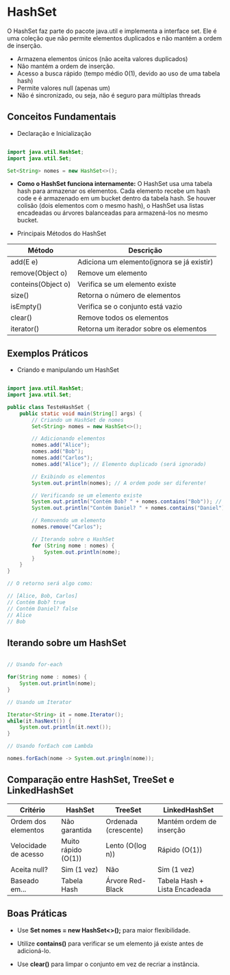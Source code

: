 # HashSet

O HashSet faz parte do pacote java.util e implementa a interface set. Ele é uma coleção que não permite elementos duplicados e não mantém a ordem de inserção.

- Armazena elementos únicos (não aceita valores duplicados)
- Não mantém a ordem de inserção.
- Acesso a busca rápido (tempo médio 0(1), devido ao uso de uma tabela hash)
- Permite valores null (apenas um)
- Não é sincronizado, ou seja, não é seguro para múltiplas threads

## Conceitos Fundamentais

- Declaração e Inicialização

``` Java

import java.util.HashSet;
import java.util.Set;

Set<String> nomes = new HashSet<>();

```

- **Como o HashSet funciona internamente:** O HashSet usa uma tabela hash para armazenar os elementos. Cada elemento recebe um hash code e é armazenado em um bucket dentro da tabela hash. Se houver colisão (dois elementos com o mesmo hash), o HashSet usa listas encadeadas ou árvores balanceadas para armazená-los no mesmo bucket.

- Principais Métodos do HashSet

| Método             | Descrição                                  |
|--------------------|--------------------------------------------|
| add(E e)           | Adiciona um elemento(ignora se já existir) |
| remove(Object o)   | Remove um elemento                         |
| conteins(Object o) | Verifica se um elemento existe             |
| size()             | Retorna o número de elementos              | 
| isEmpty()          | Verifica se o conjunto está vazio          |
| clear()            | Remove todos os elementos                  |
| iterator()         | Retorna um iterador sobre os elementos     |

## Exemplos Práticos

- Criando e manipulando um HashSet

``` Java

import java.util.HashSet;
import java.util.Set;

public class TesteHashSet {
    public static void main(String[] args) {
        // Criando um HashSet de nomes
        Set<String> nomes = new HashSet<>();

        // Adicionando elementos
        nomes.add("Alice");
        nomes.add("Bob");
        nomes.add("Carlos");
        nomes.add("Alice"); // Elemento duplicado (será ignorado)

        // Exibindo os elementos
        System.out.println(nomes); // A ordem pode ser diferente!

        // Verificando se um elemento existe
        System.out.println("Contém Bob? " + nomes.contains("Bob")); // true
        System.out.println("Contém Daniel? " + nomes.contains("Daniel")); // false

        // Removendo um elemento
        nomes.remove("Carlos");

        // Iterando sobre o HashSet
        for (String nome : nomes) {
            System.out.println(nome);
        }
    }
}

// O retorno será algo como:

// [Alice, Bob, Carlos]  
// Contém Bob? true  
// Contém Daniel? false  
// Alice  
// Bob  


```

## Iterando sobre um HashSet

``` Java

// Usando for-each

for(String nome : nomes) {
    System.out.println(nome);
}

// Usando um Iterator

Iterator<String> it = nome.Iterator();
while(it.hasNext()) {
    System.out.println(it.next());
}

// Usando forEach com Lambda

nomes.forEach(nome -> System.out.pringln(nome));

```

## Comparação entre HashSet, TreeSet e LinkedHashSet

| **Critério**         | **HashSet**         | **TreeSet**          | **LinkedHashSet**               |
|----------------------|---------------------|----------------------|---------------------------------|
| Ordem dos elementos  | Não garantida       | Ordenada (crescente) | Mantém ordem de inserção        |
| Velocidade de acesso | Muito rápido (O(1)) | Lento (O(log n))     | Rápido (O(1))                   |
| Aceita null?         | Sim (1 vez)         | Não                  | Sim (1 vez)                     |
| Baseado em...        | Tabela Hash         | Árvore Red-Black     | Tabela Hash + Lista Encadeada   |

## Boas Práticas

- Use **Set<String> nomes = new HashSet<>();** para maior flexibilidade.

- Utilize **contains()** para verificar se um elemento já existe antes de adicioná-lo.

- Use **clear()** para limpar o conjunto em vez de recriar a instância.